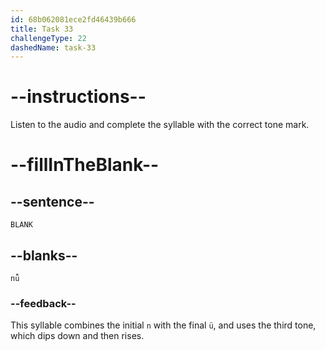 ```yaml
---
id: 68b062081ece2fd46439b666
title: Task 33
challengeType: 22
dashedName: task-33
---
```


<!-- (Audio) A: nǚ -->

# --instructions--

Listen to the audio and complete the syllable with the correct tone mark.

# --fillInTheBlank--

## --sentence--

`BLANK`

## --blanks--

`nǚ`

### --feedback--

This syllable combines the initial `n` with the final `ü`, and uses the third tone, which dips down and then rises.
